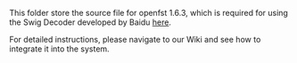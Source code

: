 This folder store the source file for openfst 1.6.3, which is required for using the Swig Decoder developed by Baidu [here](https://github.com/PaddlePaddle/DeepSpeech/tree/develop/decoders).

For detailed instructions, please navigate to our Wiki and see how to integrate it into the system.
